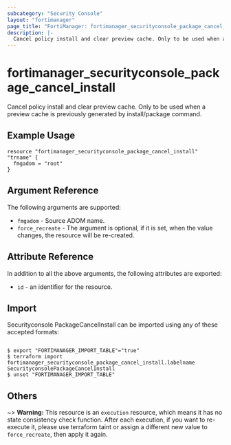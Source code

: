 ```yaml
---
subcategory: "Security Console"
layout: "fortimanager"
page_title: "FortiManager: fortimanager_securityconsole_package_cancel_install"
description: |-
  Cancel policy install and clear preview cache. Only to be used when a preview cache is previously generated by install/package command.
---
```


# fortimanager_securityconsole_package_cancel_install
Cancel policy install and clear preview cache. Only to be used when a preview cache is previously generated by install/package command.

## Example Usage

```hcl
resource "fortimanager_securityconsole_package_cancel_install" "trname" {
  fmgadom = "root"
}
```

## Argument Reference


The following arguments are supported:


* `fmgadom` - Source ADOM name.
* `force_recreate` - The argument is optional, if it is set, when the value changes, the resource will be re-created.


## Attribute Reference

In addition to all the above arguments, the following attributes are exported:
* `id` - an identifier for the resource.

## Import

Securityconsole PackageCancelInstall can be imported using any of these accepted formats:
```

$ export "FORTIMANAGER_IMPORT_TABLE"="true"
$ terraform import fortimanager_securityconsole_package_cancel_install.labelname SecurityconsolePackageCancelInstall
$ unset "FORTIMANAGER_IMPORT_TABLE"
```

## Others

~> **Warning:** This resource is an `execution` resource, which means it has no state consistency check function. After each execution, if you want to re-execute it, please use terraform taint or assign a different new value to `force_recreate`, then apply it again.
